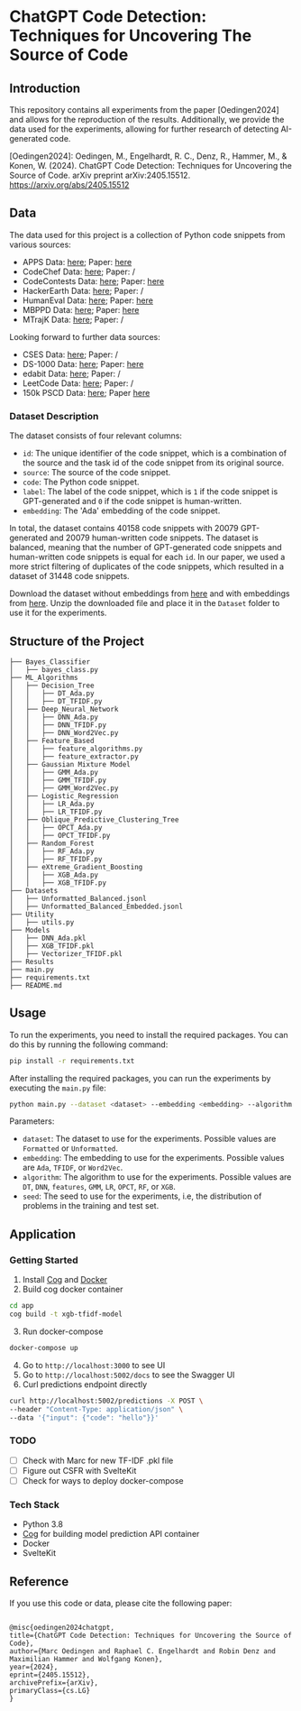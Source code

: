 # ChatGPT Code Detection: Techniques for Uncovering The Source of Code

## Introduction

This repository contains all experiments from the paper [Oedingen2024] and allows for the reproduction of the results. Additionally, we provide the data used for the experiments, allowing for further research of detecting AI-generated code.

[Oedingen2024]: Oedingen, M., Engelhardt, R. C., Denz, R., Hammer, M., & Konen, W. (2024). ChatGPT Code Detection: Techniques for Uncovering the Source of Code. arXiv preprint arXiv:2405.15512.
https://arxiv.org/abs/2405.15512

## Data

The data used for this project is a collection of Python code snippets from various sources:

- APPS Data: [here](https://github.com/hendrycks/apps); Paper: [here](https://arxiv.org/pdf/2105.09938v3.pdf)
- CodeChef Data: [here](https://www.codechef.com/); Paper: /
- CodeContests Data: [here](https://huggingface.co/datasets/deepmind/code_contests); Paper: [here](https://arxiv.org/abs/2203.07814)
- HackerEarth Data: [here](https://www.hackerearth.com/); Paper: /
- HumanEval Data: [here](https://github.com/openai/human-eval); Paper: [here](https://arxiv.org/abs/2107.03374)
- MBPPD Data: [here](https://github.com/google-research/google-research/tree/master/mbpp); Paper: [here](https://arxiv.org/abs/2108.07732)
- MTrajK Data: [here](https://github.com/MTrajK/); Paper: /

Looking forward to further data sources:

- CSES Data: [here](https://cses.fi/problemset/); Paper: /
- DS-1000 Data: [here](https://ds1000-code-gen.github.io); Paper: [here](https://arxiv.org/abs/2211.11501)
- edabit Data: [here](https://edabit.com/challenges/python3); Paper: /
- LeetCode Data: [here](https://leetcode.com/); Paper: /
- 150k PSCD Data: [here](https://www.kaggle.com/datasets/veeralakrishna/150k-python-dataset); Paper [here](https://dl.acm.org/doi/10.1145/2983990.2984041)

### Dataset Description

The dataset consists of four relevant columns:

- `id`: The unique identifier of the code snippet, which is a combination of the source and the task id of the code snippet from its original source.
- `source`: The source of the code snippet.
- `code`: The Python code snippet.
- `label`: The label of the code snippet, which is `1` if the code snippet is GPT-generated and `0` if the code snippet is human-written.
- `embedding`: The 'Ada' embedding of the code snippet.

In total, the dataset contains 40158 code snippets with 20079 GPT-generated and 20079 human-written code snippets.
The dataset is balanced, meaning that the number of GPT-generated code snippets and human-written code snippets is equal for each `id`.
In our paper, we used a more strict filtering of duplicates of the code snippets, which resulted in a dataset of 31448 code snippets.

Download the dataset without embeddings from [here](https://th-koeln.sciebo.de/s/XZRR45yzO0rRuj3) and with embeddings from [here](https://th-koeln.sciebo.de/s/5kh6qOhEcO5ueFV).
Unzip the downloaded file and place it in the `Dataset` folder to use it for the experiments.

## Structure of the Project

```
├── Bayes_Classifier
│   ├── bayes_class.py
├── ML_Algorithms
│   ├── Decision_Tree
│   │   ├── DT_Ada.py
│   │   ├── DT_TFIDF.py
│   ├── Deep_Neural_Network
│   │   ├── DNN_Ada.py
│   │   ├── DNN_TFIDF.py
│   │   ├── DNN_Word2Vec.py
│   ├── Feature_Based
│   │   ├── feature_algorithms.py
│   │   ├── feature_extractor.py
│   ├── Gaussian Mixture Model
│   │   ├── GMM_Ada.py
│   │   ├── GMM_TFIDF.py
│   │   ├── GMM_Word2Vec.py
│   ├── Logistic_Regression
│   │   ├── LR_Ada.py
│   │   ├── LR_TFIDF.py
│   ├── Oblique_Predictive_Clustering_Tree
│   │   ├── OPCT_Ada.py
│   │   ├── OPCT_TFIDF.py
│   ├── Random_Forest
│   │   ├── RF_Ada.py
│   │   ├── RF_TFIDF.py
│   ├── eXtreme_Gradient_Boosting
│   │   ├── XGB_Ada.py
│   │   ├── XGB_TFIDF.py
├── Datasets
│   ├── Unformatted_Balanced.jsonl
│   ├── Unformatted_Balanced_Embedded.jsonl
├── Utility
│   ├── utils.py
├── Models
│   ├── DNN_Ada.pkl
│   ├── XGB_TFIDF.pkl
│   ├── Vectorizer_TFIDF.pkl
├── Results
├── main.py
├── requirements.txt
├── README.md
```

## Usage

To run the experiments, you need to install the required packages. You can do this by running the following command:

```bash
pip install -r requirements.txt
```

After installing the required packages, you can run the experiments by executing the `main.py` file:

```bash
python main.py --dataset <dataset> --embedding <embedding> --algorithm <algorithm> --seed <seed>
```

Parameters:

- `dataset`: The dataset to use for the experiments. Possible values are `Formatted` or `Unformatted`.
- `embedding`: The embedding to use for the experiments. Possible values are `Ada`, `TFIDF`, or `Word2Vec`.
- `algorithm`: The algorithm to use for the experiments. Possible values are `DT`, `DNN`, `features`, `GMM`, `LR`, `OPCT`, `RF`, or `XGB`.
- `seed`: The seed to use for the experiments, i.e, the distribution of problems in the training and test set.

## Application

### Getting Started

1. Install [Cog](https://github.com/replicate/cog) and [Docker](https://www.docker.com/)
2. Build cog docker container

```bash
cd app
cog build -t xgb-tfidf-model
```

3. Run docker-compose

```bash
docker-compose up
```

4. Go to `http://localhost:3000` to see UI
5. Go to `http://localhost:5002/docs` to see the Swagger UI
6. Curl predictions endpoint directly

```bash
curl http://localhost:5002/predictions -X POST \
--header "Content-Type: application/json" \
--data '{"input": {"code": "hello"}}'
```

### TODO

- [ ] Check with Marc for new TF-IDF .pkl file
- [ ] Figure out CSFR with SvelteKit
- [ ] Check for ways to deploy docker-compose

### Tech Stack

- Python 3.8
- [Cog](https://github.com/replicate/cog) for building model prediction API container
- Docker
- SvelteKit

## Reference

If you use this code or data, please cite the following paper:

```

@misc{oedingen2024chatgpt,
title={ChatGPT Code Detection: Techniques for Uncovering the Source of Code},
author={Marc Oedingen and Raphael C. Engelhardt and Robin Denz and Maximilian Hammer and Wolfgang Konen},
year={2024},
eprint={2405.15512},
archivePrefix={arXiv},
primaryClass={cs.LG}
}

```

```

```
